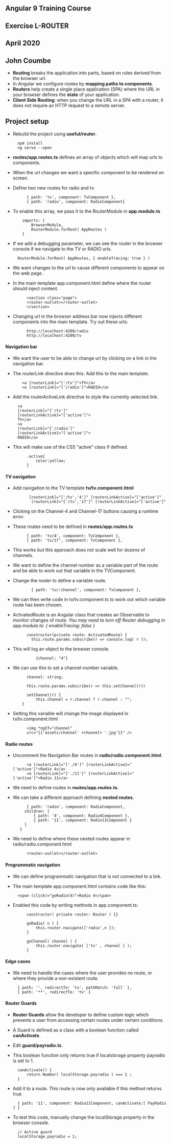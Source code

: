 ## Angular 9 Training Course
## Exercise L-ROUTER
## April 2020
## John Coumbe 

- **Routing** breaks the application into parts, based on rules derived from the browser url.
- In Angular we configure routes by **mapping paths to components**.
- **Routers** help create a single place application (SPA) where the URL in your browser defines the **state** of your application.
- **Client Side Routing**: when you change the URL in a SPA with a router, it does not require an HTTP request to a remote server.

## Project setup

- Rebuild the project using **useful/router**.

		npm install
		ng serve --open
		
- **routes/app.routes.ts** defines an array of objects which will map urls to components.
- When the url changes we want a specific component to be rendered on screen.
- Define two new routes for radio and tv.

		    { path: 'tv', component: TvComponent },
		    { path: 'radio', component: RadioComponent}
		    
- To enable this array, we pass it to the RouterModule in **app.module.ts**

		  imports: [
		      BrowserModule,
		      RouterModule.forRoot( AppRoutes )
		  ]
			
- If we add a debugging parameter, we can see the router in the browser console if we navigate to the TV or RADIO urls.

		RouterModule.forRoot( AppRoutes, { enableTracing: true } )
		
- We want changes to the url to cause different components to appear on the web page.
- In the main template app.component.html define where the router should inject content.

		    <section class="page">
	        <router-outlet></router-outlet>
		    </section>

- Changing url in the browser address bar now injects different components into the main template. Try out these urls:

			http://localhost:4200/radio
			http://localhost:4200/tv

#### Navigation bar

- We want the user to be able to change url by clicking on a link in the navigation bar.
- The routerLink directive does this. Add this to the main template.

		  <a [routerLink]="['/tv']">TV</a>
		  <a [routerLink]="['/radio']">RADIO</a>
		      
- Add the routerActiveLink directive to style the currently selected link.
		  
        <a 
        [routerLink]="['/tv']" 
        [routerLinkActive]="['active']">
        TV</a>
        <a 
        [routerLink]="['/radio']" 
        [routerLinkActive]="['active']">
        RADIO</a>     
				
- This will make use of the CSS "active" class if defined.
			
			.active{
				color:yellow;
			}

#### TV navigation

- Add navigation to the TV template **tv/tv.component.html**

			 [routerLink]="['/tv','4']" [routerLinkActive]="['active']"
			  [routerLink]="['/tv','17']" [routerLinkActive]="['active']"
				  
- Clicking on the Channel-4 and Channel-17 buttons causing a runtime error.
- These routes need to be defined in **routes/app.routes.ts**

		    { path: 'tv/4', component: TvComponent },
		    { path: 'tv/17', component: TvComponent },
		    
- This works but this approach does not scale well for dozens of channels.
- We want to define the channel number as a variable part of the  route and be able to work out that variable in the TVComponent.
- Change the router to define a variable route.

			  { path: 'tv/:channel', component: TvComponent },
			  
- We can then write code in tv/tv.component.ts to work out which variable route has been chosen.
- ActivatedRoute is an Angular class that creates an Observable to monitor changes of route. *You may need to turn off Router debugging in app.module.ts: { enableTracing: false }*

		    constructor(private route: ActivatedRoute) {
	          this.route.params.subscribe(r => console.log( r ));

- This will log an object to the browser console.

				{channel: "4"}
				
- We can use this to set a channel-number variable.

			channel: string;
			
			this.route.params.subscribe(r => this.setChannel(r))
			
			setChannel(r) {
				this.channel = r.channel ? r.channel : "";
		  }

- Setting this variable will change the image displayed in tv/tv.component.html

			<img *ngIf="channel" 
			src="{{'assets/channel' +channel+ '.jpg'}}" />

#### Radio routes

- Uncomment the Navigation Bar routes in **radio/radio.component.html**.

		    <a [routerLink]="['./4']" [routerLinkActive]="['active']">Radio 4</a>
		    <a [routerLink]="['./11']" [routerLinkActive]="['active']">Radio 11</a>
		    
- We need to define routes in **routes/app.routes.ts**.
- We can take a different approach defining **nested routes**.

		    { path: 'radio', component: RadioComponent,
	       children: [
	           { path: '4', component: Radio4Component },
	           { path: '11', component: Radio11Component }
	       ]
	     }

- We need to define where these nested routes appear in radio/radio.component.html

			<router-outlet></router-outlet>
			
#### Programmatic navigation

- We can define programmatic navigation that is not connected to a link.
- The main template app.component.html contains code like this:

		<span (click)="goRadio(4)">Radio 4</span>
		
- Enabled this code by writing methods in app.component.ts:

		    constructor( private router: Router ) {}
		
		    goRadio( n ) {
		        this.router.navigate(['radio',n ]);
		    }
		
		    goChannel( channel ) {
		        this.router.navigate( ['tv' , channel ] );
		    }   

#### Edge cases

- We need to handle the cases where the user provides no route, or where they provide a non-existent route.

		{ path: '', redirectTo: 'tv', pathMatch: 'full' },
		{ path: '**', redirectTo: 'tv' }
			
#### Router Guards

- **Router Guards** allow the developer to define custom logic which prevents a user from accessing certain routes under certain conditions.
- A Guard is defined as a class with a boolean function called **canActivate**. 	
- Edit **guard/payradio.ts**.
- This boolean function only returns true if localstorage property payradio is set to 1.
		
		canActivate() {
			return Number( localStorage.payradio ) === 1 ;
		}
					
- Add it to a route. This route is now only available if this method returns true.

		{ path: '11', component: Radio11Component, canActivate:[ PayRadio ] }
		
- To test this code, manually change the localStorage property in the browser console.

		// Active guard
		localStorage.payradio = 1;
